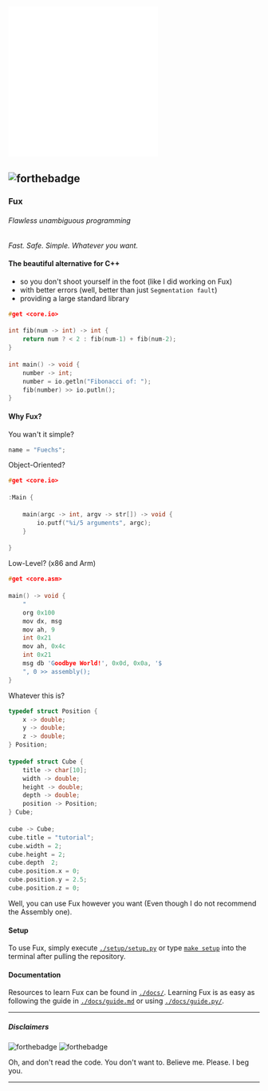 <img src="./art/logo.svg" width=300></img>

![forthebadge](https://forthebadge.com/images/badges/made-with-c-plus-plus.svg)
---

<!-- FUX COLORS - #fcaa68 - #ec243c -->

### Fux

###### Flawless unambiguous programming

 *Fast. Safe. Simple. Whatever you want.* 

#### The beautiful alternative for C++ 
- so you don't shoot yourself in the foot (like I did working on Fux)
- with better errors (well, better than just `Segmentation fault`)
- providing a large standard library


```cpp
#get <core.io>

int fib(num -> int) -> int {
    return num ? < 2 : fib(num-1) + fib(num-2);
}

int main() -> void {
    number -> int;
    number = io.getln("Fibonacci of: ");
    fib(number) >> io.putln();
}
```

#### Why Fux?

You wan't it simple? 

```cpp
name = "Fuechs";
```

Object-Oriented?

```cpp
#get <core.io>

:Main {

    main(argc -> int, argv -> str[]) -> void {
        io.putf("%i/5 arguments", argc);
    }

}
```

Low-Level? (x86 and Arm)

```cpp
#get <core.asm>

main() -> void {
    "
    org 0x100
    mov dx, msg
    mov ah, 9
    int 0x21
    mov ah, 0x4c
    int 0x21
    msg db 'Goodbye World!', 0x0d, 0x0a, '$
    ", 0 >> assembly();
}
```

Whatever this is?

```cpp
typedef struct Position {
    x -> double;
    y -> double;
    z -> double;
} Position;

typedef struct Cube {
    title -> char[10];
    width -> double;
    height -> double;
    depth -> double;
    position -> Position;
} Cube;

cube -> Cube;
cube.title = "tutorial";
cube.width = 2;
cube.height = 2;
cube.depth  2;
cube.position.x = 0;
cube.position.y = 2.5;
cube.position.z = 0;
```

Well, you can use Fux however you want (Even though I do not recommend the Assembly one).


#### Setup

To use Fux, simply execute [`./setup/setup.py`](./setup/setup.py) or type [`make setup`](./Makefile) into the terminal after pulling the repository.


#### Documentation

Resources to learn Fux can be found in [`./docs/`](./docs/).
Learning Fux is as easy as following the guide in [`./docs/guide.md`](./docs/guide.md) or using [`./docs/guide.py/`](./docs/guide.py).

---

##### Disclaimers

![forthebadge](https://forthebadge.com/images/badges/contains-technical-debt.svg)
![forthebadge](https://forthebadge.com/images/badges/contains-tasty-spaghetti-code.svg)

Oh, and don't read the code.
You don't want to. Believe me. Please. I beg you.

---

